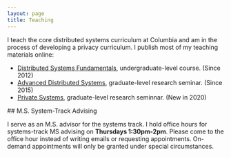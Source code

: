 ```yaml
---
layout: page
title: Teaching
---
```

I teach the core distributed systems curriculum at Columbia and am in the
process of developing a privacy curriculum.  I publish most of my teaching
materials online:

* [Distributed Systems Fundamentals](https://columbia.github.io/ds1-class/),
  undergraduate-level course. (Since 2012)
* [Advanced Distributed Systems](https://columbia.github.io/ds2-class/),
  graduate-level research seminar. (Since 2015)
* [Private Systems](https://columbia.github.io/private-systems-class/),
  graduate-level research seminnar. (New in 2020)

<div id="msadvising"></div>
## M.S. System-Track Advising

I serve as an M.S. advisor for the systems track. 
I hold office hours for systems-track MS advising on **Thursdays 1:30pm-2pm**.
Please come to the office hour instead of writing emails or requesting appointments.
On-demand appointments will only be granted under special circumstances.
</p>


